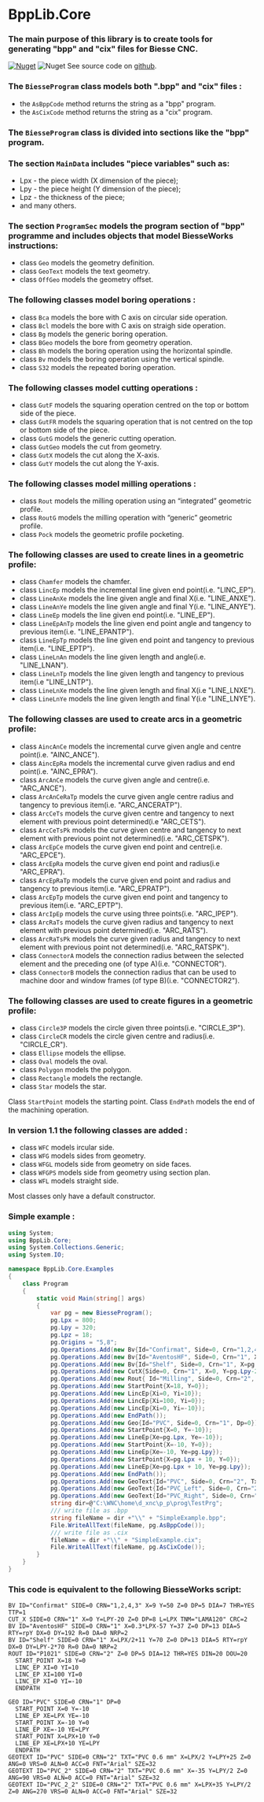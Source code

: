 # BppLib.Core
### The main purpose of this library is to create tools for generating "bpp" and "cix" files for Biesse CNC.

[![Nuget](https://img.shields.io/nuget/v/BppLib.Core)](https://www.nuget.org/packages/BppLib.Core)
![Nuget](https://img.shields.io/nuget/dt/BppLib.Core)
See source code on [github](https://github.com/viachpaliy/BppLib/tree/main/BppLib.Core).

### The `BiesseProgram` class models both ".bpp" and "cix" files :
 - the `AsBppCode` method returns the string as a "bpp" program.
 - the `AsCixCode` method returns the string as a "cix" program.

### The `BiesseProgram` class is divided into sections like the "bpp" program.

### The section `MainData` includes "piece variables" such as: 
 - Lpx - the piece width (X dimension of the piece);
 - Lpy - the piece height (Y dimension of the piece);
 - Lpz - the thickness of the piece;
 - and many others.

### The section `ProgramSec` models the program section of "bpp" programme and includes objects that model BiesseWorks instructions:
- class `Geo` models the geometry definition.
- class `GeoText` models the text geometry.
- class `OffGeo` models the geometry offset.

### The following classes model boring operations :
- class `Bca` models the bore with C axis on circular side operation.
- class `Bcl` models the bore with C axis on straigh side operation.
- class `Bg` models the generic boring operation.
- class `BGeo` models the bore from geometry operation.
- class `Bh` models the boring operation using the horizontal spindle.
- class `Bv` models the boring operation using the vertical spindle.
- class `S32` models the repeated boring operation.

### The following classes model cutting operations :
- class `GutF` models the squaring operation centred on the top or bottom side of the piece.
- class `GutFR` models the squaring operation that is not centred on the top or bottom side of the piece.
- class `GutG` models the generic cutting operation.
- class `GutGeo` models the cut from geometry.
- class `GutX` models the cut along the X-axis.
- class `GutY` models the cut along the Y-axis.

### The following classes model milling operations :
- class `Rout` models the milling operation using an “integrated” geometric profile.
- class `RoutG` models the milling operation with “generic” geometric profile.
- class `Pock` models the geometric profile pocketing.

### The following classes are used to create lines in a geometric profile:
- class `Chamfer` models the chamfer.
- class `LincEp` models the incremental line given end point(i.e. "LINC_EP").
- class `LineAnXe` models the line given angle and final X(i.e. "LINE_ANXE").
- class `LineAnYe` models the line given angle and final Y(i.e. "LINE_ANYE").
- class `LineEp` models the line given end point(i.e. "LINE_EP").
- class `LineEpAnTp` models the line given end point angle and tangency to previous item(i.e. "LINE_EPANTP").
- class `LineEpTp` models the line given end point and tangency to previous item(i.e. "LINE_EPTP").
- class `LineLnAn` models the line given length and angle(i.e. "LINE_LNAN").
- class `LineLnTp` models the line given length and tangency to previous item(i.e "LINE_LNTP").
- class `LineLnXe` models the line given length and final X(i.e "LINE_LNXE").
- class `LineLnYe` models the line given length and final Y(i.e "LINE_LNYE").

### The following classes are used to create arcs in a geometric profile:
- class `AincAnCe` models the incremental curve given angle and centre point(i.e. "AINC_ANCE").
- class `AincEpRa` models the incremental curve given radius and end point(i.e. "AINC_EPRA").
- class `ArcAnCe` models the curve given angle and centre(i.e. "ARC_ANCE").
- class `ArcAnCeRaTp` models the curve given angle centre radius and tangency to previous item(i.e. "ARC_ANCERATP").
- class `ArcCeTs` models the curve given centre and tangency to next element with previous point determined(i.e "ARC_CETS").
- class `ArcCeTsPk` models the curve given centre and tangency to next element with previous point not determined(i.e. "ARC_CETSPK").
- class `ArcEpCe` models the curve given end point and centre(i.e. "ARC_EPCE").
- class `ArcEpRa` models the curve given end point and radius(i.e "ARC_EPRA").
- class `ArcEpRaTp` models the curve given end point and radius and tangency to previous item(i.e. "ARC_EPRATP").
- class `ArcEpTp` models the curve given end point and tangency to previous item(i.e. "ARC_EPTP").
- class `ArcIpEp` models the curve using three points(i.e. "ARC_IPEP").
- class `ArcRaTs` models the curve given radius and tangency to next element with previous point determined(i.e. "ARC_RATS").
- class `ArcRaTsPk` models the curve given radius and tangency to next element with previous point not determined(i.e. "ARC_RATSPK").
- class `ConnectorA` models the connection radius between the selected element and the preceding one (of type A)(i.e. "CONNECTOR"). 
- class `ConnectorB` models the connection radius that can be used to machine door and window frames (of type B)(i.e. "CONNECTOR2").

### The following classes are used to create figures in a geometric profile:
- class `Circle3P` models the circle given three points(i.e. "CIRCLE_3P").
- class `CircleCR` models the circle given centre and radius(i.e. "CIRCLE_CR").
- class `Ellipse` models the ellipse.
- class `Oval` models the oval.
- class `Polygon` models the polygon.
- class `Rectangle` models the rectangle.
- class `Star` models the star.

Class `StartPoint` models the starting point.
Class `EndPath` models the end of the machining operation.

### In version 1.1 the following classes are added :
- class `WFC` models ircular side. 
- class `WFG` models sides from geometry.
- class `WFGL` models side from geometry on side faces.
- class `WFGPS` models side from geometry using section plan.
- class `WFL` models straight side.

Most classes only have a default constructor.

### Simple example :
```C#
using System;
using BppLib.Core;
using System.Collections.Generic;
using System.IO;

namespace BppLib.Core.Examples
{
    class Program
    {
        static void Main(string[] args)
        {
            var pg = new BiesseProgram();
            pg.Lpx = 800;
            pg.Lpy = 320;
            pg.Lpz = 18;
            pg.Origins = "5,8";
            pg.Operations.Add(new Bv{Id="Confirmat", Side=0, Crn="1,2,4,3", X=9, Y=50, Dp=5, Dia=7, Thr=true, Ttp=1});
            pg.Operations.Add(new Bv{Id="AventosHF", Side=0, Crn="1", X=0.3*pg.Lpx-57, Y=37, Dp=13, Dia=5, Rty=Repetition.rpY, Dx=0, Dy=192, R=0, Da=0, Nrp=2});
            pg.Operations.Add(new Bv{Id="Shelf", Side=0, Crn="1", X=pg.Lpx/2 + 11, Y=70, Z=0, Dp=13, Dia=5, Rty=Repetition.rpY, Dx=0, Dy=pg.Lpy-2*70, R=0, Da=0, Nrp=2});
            pg.Operations.Add(new CutX{Side=0, Crn="1", X=0, Y=pg.Lpy-20, Z=0, Dp=8, L=pg.Lpx, Tnm="LAMA120", Crc=ToolCorrection.Left});
            pg.Operations.Add(new Rout{ Id="Milling", Side=0, Crn="2", Z=0, Dp=5, Dia=12, Thr=true, Din=20, Dou=20});
            pg.Operations.Add(new StartPoint{X=18, Y=0});
            pg.Operations.Add(new LincEp{Xi=0, Yi=10});
            pg.Operations.Add(new LincEp{Xi=100, Yi=0});
            pg.Operations.Add(new LincEp{Xi=0, Yi=-10});
            pg.Operations.Add(new EndPath());
            pg.Operations.Add(new Geo{Id="PVC", Side=0, Crn="1", Dp=0});
            pg.Operations.Add(new StartPoint{X=0, Y=-10});
            pg.Operations.Add(new LineEp{Xe=pg.Lpx, Ye=-10});
            pg.Operations.Add(new StartPoint{X=-10, Y=0});
            pg.Operations.Add(new LineEp{Xe=-10, Ye=pg.Lpy});
            pg.Operations.Add(new StartPoint{X=pg.Lpx + 10, Y=0});
            pg.Operations.Add(new LineEp{Xe=pg.Lpx + 10, Ye=pg.Lpy});
            pg.Operations.Add(new EndPath());
            pg.Operations.Add(new GeoText{Id="PVC", Side=0, Crn="2", Txt="PVC 0.6 mm", X=pg.Lpx/2, Y=pg.Lpy+25,  Ang=0, Fnt="Arial", Sze=32});
            pg.Operations.Add(new GeoText{Id="PVC_Left", Side=0, Crn="2", Txt="PVC 0.6 mm", X=-35, Y=pg.Lpy/2, Ang=90, Fnt="Arial", Sze=32});
            pg.Operations.Add(new GeoText{Id="PVC_Right", Side=0, Crn="2", Txt="PVC 0.6 mm", X=pg.Lpx + 35, Y=pg.Lpy/2, Ang=270, Fnt="Arial", Sze=32});
            string dir=@"C:\WNC\home\d_xnc\p_p\prog\TestPrg";
            /// write file as .bpp
            string fileName = dir +"\\" + "SimpleExample.bpp";
            File.WriteAllText(fileName, pg.AsBppCode());
            /// write file as .cix
            fileName = dir +"\\" + "SimpleExample.cix";
            File.WriteAllText(fileName, pg.AsCixCode());
        }
    }
}
```

### This code is equivalent to the following BiesseWorks script:
```VB
BV ID="Confirmat" SIDE=0 CRN="1,2,4,3" X=9 Y=50 Z=0 DP=5 DIA=7 THR=YES TTP=1
CUT_X SIDE=0 CRN="1" X=0 Y=LPY-20 Z=0 DP=8 L=LPX TNM="LAMA120" CRC=2
BV ID="AventosHF" SIDE=0 CRN="1" X=0.3*LPX-57 Y=37 Z=0 DP=13 DIA=5 RTY=rpY DX=0 DY=192 R=0 DA=0 NRP=2
BV ID="Shelf" SIDE=0 CRN="1" X=LPX/2+11 Y=70 Z=0 DP=13 DIA=5 RTY=rpY DX=0 DY=LPY-2*70 R=0 DA=0 NRP=2
ROUT ID="P1021" SIDE=0 CRN="2" Z=0 DP=5 DIA=12 THR=YES DIN=20 DOU=20
  START_POINT X=18 Y=0
  LINC_EP XI=0 YI=10
  LINC_EP XI=100 YI=0
  LINC_EP XI=0 YI=-10
  ENDPATH

GEO ID="PVC" SIDE=0 CRN="1" DP=0
  START_POINT X=0 Y=-10
  LINE_EP XE=LPX YE=-10
  START_POINT X=-10 Y=0
  LINE_EP XE=-10 YE=LPY
  START_POINT X=LPX+10 Y=0
  LINE_EP XE=LPX+10 YE=LPY
  ENDPATH
GEOTEXT ID="PVC" SIDE=0 CRN="2" TXT="PVC 0.6 mm" X=LPX/2 Y=LPY+25 Z=0 ANG=0 VRS=0 ALN=0 ACC=0 FNT="Arial" SZE=32
GEOTEXT ID="PVC_2" SIDE=0 CRN="2" TXT="PVC 0.6 mm" X=-35 Y=LPY/2 Z=0 ANG=90 VRS=0 ALN=0 ACC=0 FNT="Arial" SZE=32
GEOTEXT ID="PVC_2_2" SIDE=0 CRN="2" TXT="PVC 0.6 mm" X=LPX+35 Y=LPY/2 Z=0 ANG=270 VRS=0 ALN=0 ACC=0 FNT="Arial" SZE=32
```